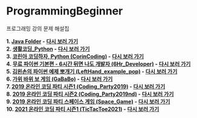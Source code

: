 # ProgrammingBeginner
프로그래밍 강의 문제 해설집

**1. [Java Folder](https://github.com/KimUJeon/ProgrammingBeginner/tree/main/Java) - [다시 보러 가기](https://edu.goorm.io/learn/lecture/12243/%ED%95%9C-%EB%88%88%EC%97%90-%EB%81%9D%EB%82%B4%EB%8A%94-%EC%9E%90%EB%B0%94-%EA%B8%B0%EC%B4%88)**
\
**2. [생활코딩_Python](https://github.com/KimUJeon/ProgrammingBeginner/tree/main/%EC%83%9D%ED%99%9C%EC%BD%94%EB%94%A9_Python) - [다시 보러 가기](https://edu.goorm.io/learn/lecture/44/%EB%B0%94%EB%A1%9C%EC%8B%A4%EC%8A%B5-%EC%83%9D%ED%99%9C%EC%BD%94%EB%94%A9-%ED%8C%8C%EC%9D%B4%EC%8D%AC-python)**
\
**3. [코린아 코딩하자, Python (CorinCoding)](https://github.com/KimUJeon/ProgrammingBeginner/tree/main/CorinCoding) - [다시 보러 가기](https://edu.goorm.io/learn/lecture/21975/%EC%BD%94%EB%A6%B0%EC%95%84-%EC%BD%94%EB%94%A9%ED%95%98%EC%9E%90-with-%ED%8C%8C%EC%9D%B4%EC%8D%AC)**
\
**4. [무료 파이썬 기본편 - 6시간 뒤면 나도 개발자 (6Hr_Developer)](https://github.com/KimUJeon/ProgrammingBeginner/tree/main/6Hr_Developer) - [다시 보러 가기](https://edu.goorm.io/learn/lecture/19917/%EB%AC%B4%EB%A3%8C-%ED%8C%8C%EC%9D%B4%EC%8D%AC-%EA%B8%B0%EB%B3%B8%ED%8E%B8-6%EC%8B%9C%EA%B0%84-%EB%92%A4%EB%A9%B4-%EB%82%98%EB%8F%84-%EA%B0%9C%EB%B0%9C%EC%9E%90)**
\
**5. [김왼손의 파이썬 예제 뽀개기 (LeftHand_example_pop)](https://github.com/KimUJeon/ProgrammingBeginner/tree/main/LeftHand_example_pop) - [다시 보러 가기](https://edu.goorm.io/learn/lecture/11205/%EA%B9%80%EC%99%BC%EC%86%90%EC%9D%98-%ED%8C%8C%EC%9D%B4%EC%8D%AC-%EC%98%88%EC%A0%9C-%EB%BD%80%EA%B0%9C%EA%B8%B0)**
\
**6. [가위 바위 보 게임 (GaBaBo)](https://github.com/KimUJeon/ProgrammingBeginner/tree/main/GaBaBo) - [다시 보러 가기](https://edu.goorm.io/learn/lecture/24499/%EA%B0%80%EC%9C%84%EB%B0%94%EC%9C%84%EB%B3%B4-%EA%B2%8C%EC%9E%84%EC%9D%84-%EB%A7%8C%EB%93%A4%EB%A9%B0-%EB%A7%9B%EB%B3%B4%EB%8A%94-%ED%8C%8C%EC%9D%B4%EC%8D%AC3)**
\
**7. [2019 온라인 코딩 파티 시즌1 (Coding_Party2019)](https://github.com/KimUJeon/ProgrammingBeginner/tree/main/Coding_Party2019) - [다시 보러 가기](https://edu.goorm.io/learn/lecture/13149/2019-%EC%98%A8%EB%9D%BC%EC%9D%B8-%EC%BD%94%EB%94%A9-%ED%8C%8C%ED%8B%B0-%EC%8B%9C%EC%A6%8C1-let-s-%ED%8C%8C%EC%9D%B4%EC%8D%AC)**
\
**8. [2019 온라인 코딩 파티 시즌2 (Coding_Party2019nd)](https://github.com/KimUJeon/ProgrammingBeginner/tree/main/Coding_Party2019nd) - [다시 보러 가기](https://edu.goorm.io/learn/lecture/13372/2019-%EC%98%A8%EB%9D%BC%EC%9D%B8-%EC%BD%94%EB%94%A9-%ED%8C%8C%ED%8B%B0-%EC%8B%9C%EC%A6%8C2-%ED%85%8D%EC%8A%A4%ED%8A%B8-%EC%BD%94%EB%94%A9-%EC%9A%A9%EC%82%AC%EA%B0%80-%EB%90%98%EC%9E%90)**
\
**9. [2019 온라인 코딩 파티 스페이스 게임 (Space_Game)](https://github.com/KimUJeon/ProgrammingBeginner/tree/main/Space_Game) - [다시 보러 가기](https://edu.goorm.io/learn/lecture/16410/2019-%EC%98%A8%EB%9D%BC%EC%9D%B8-%EC%BD%94%EB%94%A9-%ED%8C%8C%ED%8B%B0-%EC%8B%9C%EC%A6%8C2-%EC%8A%A4%ED%8E%98%EC%9D%B4%EC%8A%A4-%EC%96%B4%EB%93%9C%EB%B2%A4%EC%B2%98-%EA%B2%8C%EC%9E%84)**
\
**10. [2021 온라인 코딩 파티 시즌1 (TicTacToe2021)](https://github.com/KimUJeon/ProgrammingBeginner/tree/main/TicTacToe2021) - [다시 보러 가기](https://edu.goorm.io/learn/lecture/24793/2021-%EC%98%A8%EB%9D%BC%EC%9D%B8-%EC%BD%94%EB%94%A9-%ED%8C%8C%ED%8B%B0-%EC%8B%9C%EC%A6%8C1-%EB%8F%84%EC%A0%84-%ED%8B%B1%ED%83%9D%ED%86%A0)**
